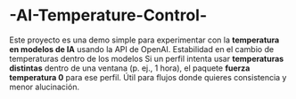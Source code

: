 # -AI-Temperature-Control-
Este proyecto es una demo simple para experimentar con la **temperatura en modelos de IA** usando la API de OpenAI.
Estabilidad en el cambio de temperaturas dentro de los modelos
Si un perfil intenta usar **temperaturas distintas** dentro de una ventana (p. ej., 1 hora), el paquete **fuerza temperatura 0** para ese perfil. Útil para flujos donde quieres consistencia y menor alucinación.
